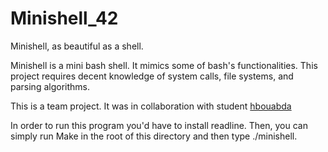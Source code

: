 # Minishell_42
Minishell, as beautiful as a shell.

Minishell is a mini bash shell. It mimics some of bash's functionalities.
This project requires decent knowledge of system calls, file systems, and parsing algorithms.

This is a team project. It was in collaboration with student [hbouabda](https://github.com/Madara-art)

In order to run this program you'd have to install readline. Then, you can simply run Make in the root of this directory and then type ./minishell.
